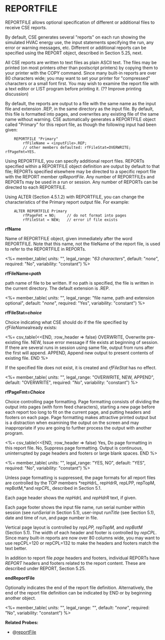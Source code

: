 # REPORTFILE

REPORTFILE allows optional specification of different or additional files to receive CSE reports.

By default, CSE generates several "reports" on each run showing the simulated HVAC energy use, the input statements specifying the run, any error or warning messages, etc. Different or additional reports can be specified using the REPORT object, described in Section 5.25, next.

All CSE reports are written to text files as plain ASCII text. The files may be printed (on most printers other than postscript printers) by copying them to your printer with the COPY command. Since many built-in reports are over 80 characters wide; you may want to set your printer for "compressed" characters or a small font first. You may wish to examine the report file with a text editor or LIST program before printing it. (?? Improve printing discussion)

By default, the reports are output to a file with the same name as the input file and extension .REP, in the same directory as the input file. By default, this file is formatted into pages, and overwrites any existing file of the same name without warning. CSE automatically generates a REPORTFILE object called "Primary" for this report file, as though the following input had been given:

        REPORTFILE "Primary"
            rfFileName = <inputFile>.REP;
            // other members defaulted: rfFileStat=OVERWRITE; rfPageFmt=YES.

Using REPORTFILE, you can specify additional report files. REPORTs specified within a REPORTFILE object definition are output by default to that file; REPORTs specified elsewhere may be directed to a specific report file with the REPORT member *rpReportFile*. Any number of REPORTFILEs and REPORTs may be used in a run or session. Any number of REPORTs can be directed to each REPORTFILE.

Using ALTER (Section 4.5.1.2) with REPORTFILE, you can change the characteristics of the Primary report output file. For example:

        ALTER REPORTFILE Primary
            rfPageFmt = NO;     // do not format into pages
            rfFileStat = NEW;   // error if file exists

**rfName**

Name of REPORTFILE object, given immediately after the word REPORTFILE. Note that this name, not the fileName of the report file, is used to refer to the REPORTFILE in REPORTs.

<%= member_table(
  units: "",
  legal_range: "*63 characters*",
  default: "*none*",
  required: "No",
  variability: "constant") %>

**rfFileName=*path***

path name of file to be written. If no path is specified, the file is written in the current directory. The default extension is .REP.

<%= member_table(
  units: "",
  legal_range: "file name, path and extension optional",
  default: "*none*",
  required: "Yes",
  variability: "constant") %>

**rfFileStat=*choice***

Choice indicating what CSE should do if the file specified by *rfFileName*already exists:

<%= csv_table(<<END, :row_header => false)
  OVERWRITE,    Overwrite pre-existing file.
  NEW,          Issue error message if file exists at beginning of session. If there are several runs in session using same file&comma; output from runs after the first will append.
  APPEND,       Append new output to present contents of existing file.
END
%>

If the specified file does not exist, it is created and *rfFileStat* has no effect.

<%= member_table(
  units: "",
  legal_range: "OVERWRITE, NEW, APPEND",
  default: "OVERWRITE",
  required: "No",
  variability: "constant") %>

**rfPageFmt=*Choice***

Choice controlling page formatting. Page formatting consists of dividing the output into pages (with form feed characters), starting a new page before each report too long to fit on the current page, and putting headers and footers on each page. Page formatting makes attractive printed output but is a distraction when examining the output on the screen and may inappropriate if you are going to further process the output with another program.

<%= csv_table(<<END, :row_header => false)
  Yes,   Do page formatting in this report file.
  No,    Suppress page formatting. Output is continuous&comma; uninterrupted by page headers and footers or large blank spaces.
END
%>

<%= member_table(
  units: "",
  legal_range: "YES, NO",
  default: "YES",
  required: "No",
  variability: "constant") %>

Unless page formatting is suppressed, the page formats for all report files are controlled by the TOP members *repHdrL, repHdrR, repLPP, repTopM, repBotM,*and *repCPL*, described in Section 5.1.

Each page header shows the *repHdrL* and *repHdrR* text, if given.

Each page footer shows the input file name, run serial number within session (see *runSerial* in Section 5.1), user-input *runTitle* (see Section 5.1), date and time of run, and page number in file.

Vertical page layout is controlled by *repLPP, repTopM,* and *repBotM* (Section 5.1). The width of each header and footer is controlled by *repCPL*. Since many built-in reports are now over 80 columns wide, you may want to use repCPL=120 or repCPL=132 to make the headers and footers match the text better.

In addition to report file *page* headers and footers, individual REPORTs have *REPORT* headers and footers related to the report content. These are described under REPORT, Section 5.25.

**endReportFile**

Optionally indicates the end of the report file definition. Alternatively, the end of the report file definition can be indicated by END or by beginning another object.

<%= member_table(
  units: "",
  legal_range: "",
  default: "*none*",
  required: "No",
  variability: "constant") %>

**Related Probes:**

- @[reportFile](#p_reportfile)
